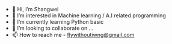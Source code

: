 - 👋 Hi, I’m Shangwei
- 👀 I’m interested in Machine learning / A.I related programming
- 🌱 I’m currently learning Python basic
- 💞️ I’m looking to collaborate on ...
- 📫 How to reach me - flywithoutiwng@gmail.com

<!---
flywithoutiwng/flywithoutiwng is a ✨ special ✨ repository because its `README.md` (this file) appears on your GitHub profile.
You can click the Preview link to take a look at your changes.
--->
